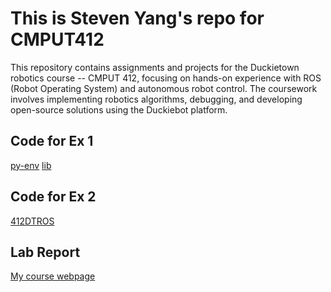 # This is Steven Yang's repo for CMPUT412

This repository contains assignments and projects for the Duckietown robotics course -- CMPUT 412, focusing on hands-on experience with ROS (Robot Operating System) and autonomous robot control. The coursework involves implementing robotics algorithms, debugging, and developing open-source solutions using the Duckiebot platform.

## Code for Ex 1 
[py-env](https://github.com/StevenYang23/py_env)
[lib](https://github.com/StevenYang23/lib)

## Code for Ex 2
[412DTROS](https://github.com/StevenYang23/412_DTROS)

## Lab Report
[My course webpage](https://sites.google.com/view/stevenydjm412/home?authuser=0)


